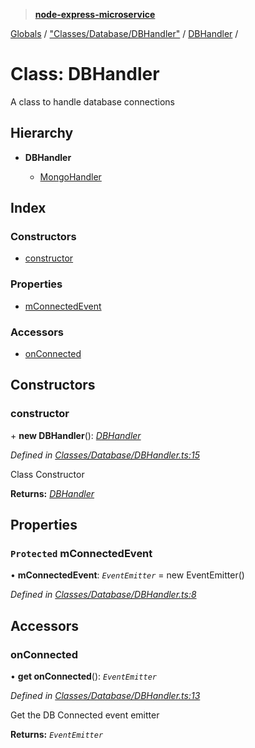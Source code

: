 > **[node-express-microservice](../README.md)**

[Globals](../globals.md) / ["Classes/Database/DBHandler"](../modules/_classes_database_dbhandler_.md) / [DBHandler](_classes_database_dbhandler_.dbhandler.md) /

# Class: DBHandler

A class to handle database connections

## Hierarchy

* **DBHandler**

  * [MongoHandler](_classes_database_mongohandler_.mongohandler.md)

## Index

### Constructors

* [constructor](_classes_database_dbhandler_.dbhandler.md#constructor)

### Properties

* [mConnectedEvent](_classes_database_dbhandler_.dbhandler.md#protected-mconnectedevent)

### Accessors

* [onConnected](_classes_database_dbhandler_.dbhandler.md#onconnected)

## Constructors

###  constructor

\+ **new DBHandler**(): *[DBHandler](_classes_database_dbhandler_.dbhandler.md)*

*Defined in [Classes/Database/DBHandler.ts:15](https://github.com/lukebellamy053/express-microservice/blob/afd2c9a/src/Classes/Database/DBHandler.ts#L15)*

Class Constructor

**Returns:** *[DBHandler](_classes_database_dbhandler_.dbhandler.md)*

## Properties

### `Protected` mConnectedEvent

• **mConnectedEvent**: *`EventEmitter`* =  new EventEmitter()

*Defined in [Classes/Database/DBHandler.ts:8](https://github.com/lukebellamy053/express-microservice/blob/afd2c9a/src/Classes/Database/DBHandler.ts#L8)*

## Accessors

###  onConnected

• **get onConnected**(): *`EventEmitter`*

*Defined in [Classes/Database/DBHandler.ts:13](https://github.com/lukebellamy053/express-microservice/blob/afd2c9a/src/Classes/Database/DBHandler.ts#L13)*

Get the DB Connected event emitter

**Returns:** *`EventEmitter`*